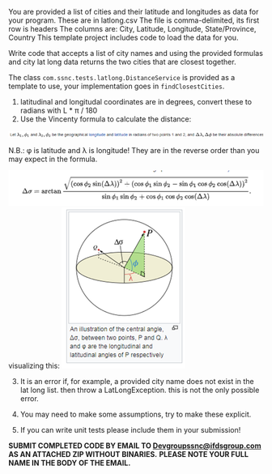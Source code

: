 You are provided a list of cities and their latitude and longitudes as data for your program.
These are in latlong.csv
The file is comma-delimited, its first row is headers
The columns are:
City, Latitude, Longitude, State/Province, Country
This template project includes code to load the data for you.

Write code that accepts a list of city names and using the provided formulas and city lat long data returns the two cities that are closest together.

The class <code>com.ssnc.tests.latlong.DistanceService</code> is provided as a template to use, your implementation goes in <code>findClosestCities</code>.

1.  latitudinal and longitudal coordinates are in degrees, convert these to radians with  L * &pi; / 180
2.  Use the Vincenty formula to calculate the distance:
 
 <img src="vincenty-definitions.png"/>
 
 N.B.: &phi; is latitude and &lambda; is longitude!  They are in the reverse order than 
 you may expect in the formula.
 
 <img src="vincenty-on-sphere.png"/>
 <br/>
visualizing this:

 <img src="vincenty-diagram.png" />

3.  It is an error if, for example, a provided city name does not exist in the lat long list.
    then throw a LatLongException. this is not the only possible error.

4.  You may need to make some assumptions, try to make these explicit.

5.  If you can write unit tests please include them in your submission!  

**SUBMIT COMPLETED CODE BY EMAIL TO Devgroupssnc@ifdsgroup.com AS AN ATTACHED ZIP WITHOUT BINARIES.**
**PLEASE NOTE YOUR FULL NAME IN THE BODY OF THE EMAIL.**
